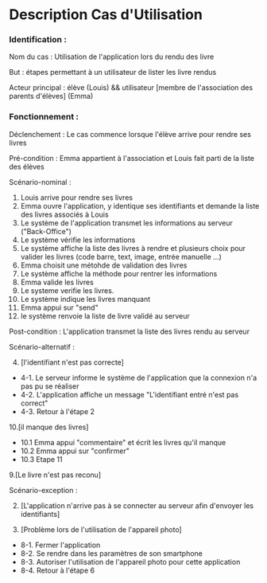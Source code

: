 # Description Cas d'Utilisation

### Identification :

Nom du cas : Utilisation de l'application lors du rendu des livre

But : étapes permettant à un utilisateur de lister les livre rendus

Acteur principal :  élève (Louis) && utilisateur [membre de l'association des parents d'élèves] (Emma)

### Fonctionnement :

Déclenchement : Le cas commence lorsque l'élève arrive pour rendre ses livres

Pré-condition : Emma appartient à l'association et Louis fait parti de la liste des élèves

Scénario-nominal :
1. Louis arrive pour rendre ses livres
2. Emma ouvre l'application, y identique ses identifiants et demande la liste des livres associés à Louis
3. Le système de l'application transmet les informations au serveur ("Back-Office")
4. Le système vérifie les informations
5. Le système affiche la liste des livres à rendre et plusieurs choix pour valider les livres (code barre, text, image, entrée manuelle ...)
6. Emma choisit une métohde de validation des livres
7. Le système affiche la méthode pour rentrer les informations
8. Emma valide les livres
9. Le systeme verifie les livres.
10. Le système indique les livres manquant
11. Emma appui sur "send"
12. le système renvoie la liste de livre validé au serveur

Post-condition : L'application transmet la liste des livres rendu au serveur

Scénario-alternatif :

4. [l'identifiant n'est pas correcte]
  * 4-1. Le serveur informe le système de l'application que la connexion n'a pas pu se réaliser
  * 4-2. L'application affiche un message "L'identifiant entré n'est pas correct"
  * 4-3. Retour à l'étape 2

10.[il manque des livres]
  * 10.1 Emma appui "commentaire" et écrit les livres qu'il manque
  * 10.2 Emma appui sur "confirmer"
  * 10.3 Etape 11
  
9.[Le livre n'est pas reconu]



Scénario-exception :

2. [L'application n'arrive pas à se connecter au serveur afin d'envoyer les identifiants]

7. [Problème lors de l'utilisation de l'appareil photo]
  * 8-1. Fermer l'application
  * 8-2. Se rendre dans les paramètres de son smartphone
  * 8-3. Autoriser l'utilisation de l'appareil photo pour cette application
  * 8-4. Retour à l'étape 6
